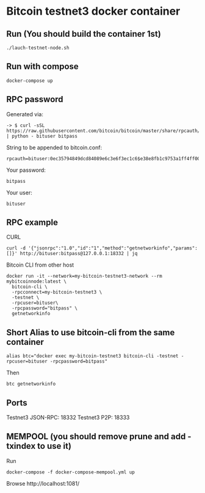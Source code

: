 # Bitcoin testnet3 docker container

## Run (You should build the container 1st)
```
./lauch-testnet-node.sh
```

## Run with compose
```
docker-compose up
```

## RPC password
Generated via:
```
-> $ curl -sSL https://raw.githubusercontent.com/bitcoin/bitcoin/master/share/rpcauth/rpcauth.py | python - bituser bitpass
```

String to be appended to bitcoin.conf:
```
rpcauth=bituser:0ec35794849dcd84089e6c3e6f3ec1c6$e38e8fb1c9753a1ff4ff0020e60976ae1d5f3529c66740f2a09589a733bc20e7
```

Your password:
```
bitpass
```

Your user:
```
bituser
```

## RPC example

CURL
```
curl -d '{"jsonrpc":"1.0","id":"1","method":"getnetworkinfo","params":[]}' http://bituser:bitpass@127.0.0.1:18332 | jq
```

Bitcoin CLI from other host

```
docker run -it --network=my-bitcoin-testnet3-network --rm mybitcoinnode:latest \
  bitcoin-cli \
  -rpcconnect=my-bitcoin-testnet3 \
  -testnet \
  -rpcuser=bituser\
  -rpcpassword="bitpass" \
  getnetworkinfo
```

## Short Alias to use bitcoin-cli from the same container
```
alias btc="docker exec my-bitcoin-testnet3 bitcoin-cli -testnet -rpcuser=bituser -rpcpassword=bitpass"
```
Then
```
btc getnetworkinfo
```

## Ports

Testnet3 JSON-RPC: 18332
Testnet3 P2P: 18333

## MEMPOOL (you should remove prune and add -txindex to use it)

Run
```
docker-compose -f docker-compose-mempool.yml up
```

Browse http://localhost:1081/